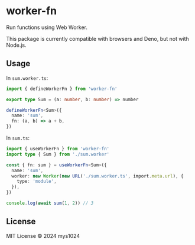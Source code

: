 # worker-fn

Run functions using Web Worker.

This package is currently compatible with browsers and Deno, but not with Node.js.

## Usage

In `sum.worker.ts`:

```typescript
import { defineWorkerFn } from 'worker-fn'

export type Sum = (a: number, b: number) => number

defineWorkerFn<Sum>({
  name: 'sum',
  fn: (a, b) => a + b,
})
```

In `sum.ts`:

```typescript
import { useWorkerFn } from 'worker-fn'
import type { Sum } from './sum.worker'

const { fn: sum } = useWorkerFn<Sum>({
  name: 'sum',
  worker: new Worker(new URL('./sum.worker.ts', import.meta.url), {
    type: 'module',
  }),
})

console.log(await sum(1, 2)) // 3
```

## License

MIT License © 2024 mys1024
